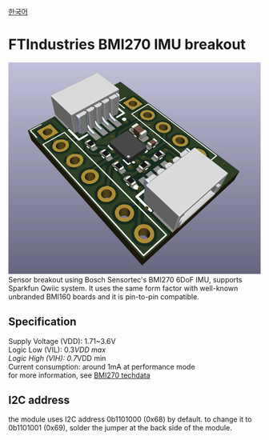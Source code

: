 [한국어](https://github.com/FTIndustries/BMI270-Breakout/blob/main/readme-ko.md)
# FTIndustries BMI270 IMU breakout
![preview](https://github.com/FTIndustries/BMI270-Breakout/blob/main/3dpreview.png?raw=true)\
Sensor breakout using Bosch Sensortec's BMI270 6DoF IMU, supports Sparkfun Qwiic system. It uses the same form factor with well-known unbranded BMI160 boards and it is pin-to-pin compatible. 

## Specification
Supply Voltage (VDD): 1.71~3.6V \
Logic Low (VIL): 0.3*VDD max \
Logic High (VIH): 0.7*VDD min \
Current consumption: around 1mA at performance mode \
for more information, see [BMI270 techdata](https://www.bosch-sensortec.com/products/motion-sensors/imus/bmi270/#technical)

## I2C address
the module uses I2C address 0b1101000 (0x68) by default. to change it to 0b1101001 (0x69), solder the jumper at the back side of the module.